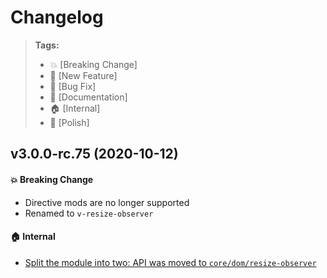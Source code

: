 Changelog
=========

> **Tags:**
> - :boom:       [Breaking Change]
> - :rocket:     [New Feature]
> - :bug:        [Bug Fix]
> - :memo:       [Documentation]
> - :house:      [Internal]
> - :nail_care:  [Polish]

## v3.0.0-rc.75 (2020-10-12)

#### :boom: Breaking Change

* Directive mods are no longer supported
* Renamed to `v-resize-observer`

#### :house: Internal

* [Split the module into two: API was moved to `core/dom/resize-observer`](https://github.com/V4Fire/Client/issues/311)
